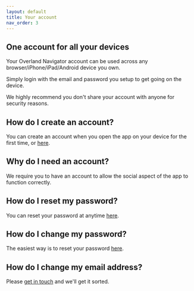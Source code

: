 ```yaml
---
layout: default
title: Your account
nav_order: 3
---
```


## One account for all your devices

Your Overland Navigator account can be used across any browser/iPhone/iPad/Android device you own.

Simply login with the email and password you setup to get going on the device.

We highly recommend you don't share your account with anyone for security reasons.

## How do I create an account?

You can create an account when you open the app on your device for the first time, or [here](https://overlandnavigator.co.nz/signup).

## Why do I need an account?

We require you to have an account to allow the social aspect of the app to function correctly.

## How do I reset my password?

You can reset your password at anytime [here](https://overlandnavigator.co.nz/login/resetpassword).

## How do I change my password?

The easiest way is to reset your password [here](https://overlandnavigator.co.nz/login/resetpassword).

## How do I change my email address?

Please [get in touch](https://overland.nz/contact-us) and we'll get it sorted.